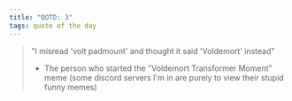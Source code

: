 ```yaml
---
title: "QOTD: 3"
tags: quote of the day
---
```


> "I misread 'volt padmount' and thought it said 'Voldemort' instead"
>
> - The person who started the "Voldemort Transformer Moment" meme
>   (some discord servers I'm in are purely to view their stupid funny memes)
